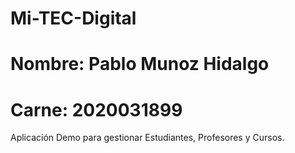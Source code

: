Mi-TEC-Digital
==============
Nombre: Pablo Munoz Hidalgo
==============
Carne: 2020031899
==============
Aplicación Demo para gestionar Estudiantes, Profesores y Cursos.
